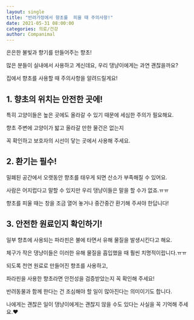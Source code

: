```yaml
---
layout: single
title: "반려가정에서 향초를  피울 때 주의사항!"
date: 2021-05-31 08:00:00
categories: 의료/건강
author: Companimal
---
```


은은한 불빛과 향기를 만들어주는 향초!

많은 분들이 실내에서 사용하고 계신데요, 우리 댕냥이에게는 과연 괜찮을까요?

집에서 향초를 사용할 때 주의사항을 알려드릴게요!

## 1. 향초의 위치는 안전한 곳에!

특히 고양이들은 높은 곳에도 올라갈 수 있기 때문에 세심한 주의가 필요해요.

향초 주변에 고양이가 밟고 올라갈 만한 물건은 없는지

꼭 확인하고 보호자의 시선이 닿는 곳에서 사용해 주세요.

## 2. 환기는 필수!

밀폐된 공간에서 오랫동안 향초를 태우게 되면 산소가 부족해질 수 있어요.

사람은 어지럽다고 말할 수 있지만 우리 댕냥이들은 말을 할 수가 없죠.ㅠㅠ

향초를 피울 때는 창을 조금 열어 놓거나 중간중간 환기해 주셔야 한답니다!

## 3. 안전한 원료인지 확인하기!

일부 향초에 사용되는 파라핀은 불에 타면서 유해 물질을 발생시킨다고 해요.

체구가 작은 댕냥이들은 이러한 유해 물질을 흡입했을 때 훨씬 치명적이랍니다.ㅠㅠ

되도록 천연 원료로 만들어진 향초를 사용하고,

파라핀을 사용한 향초라면 안전성을 검증받았는지 꼭 확인해 주세요!

반려동물과 함께 한다는 건 조심해야 할 일이 많아진다는 의미이기도 합니다.

나에게는 괜찮은 일이 댕냥이에게는 괜찮지 않을 수도 있다는 사실을 꼭 기억해 주세요.♥
